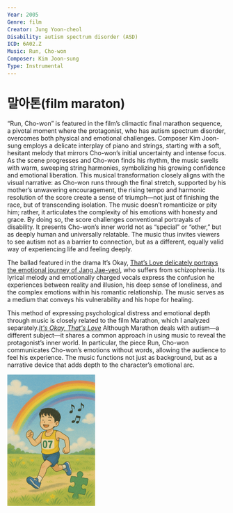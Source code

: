 ```yaml
---
Year: 2005
Genre: film
Creator: Jung Yoon-cheol
Disability: autism spectrum disorder (ASD)
ICD: 6A02.Z
Music: Run, Cho-won
Composer: Kim Joon-sung
Type: Instrumental
---
```


# 말아톤(film maraton)

“Run, Cho-won” is featured in the film’s climactic final marathon sequence, a pivotal moment where the protagonist, who has autism spectrum disorder, overcomes both physical and emotional challenges. Composer Kim Joon-sung employs a delicate interplay of piano and strings, starting with a soft, hesitant melody that mirrors Cho-won’s initial uncertainty and intense focus. As the scene progresses and Cho-won finds his rhythm, the music swells with warm, sweeping string harmonies, symbolizing his growing confidence and emotional liberation.
This musical transformation closely aligns with the visual narrative: as Cho-won runs through the final stretch, supported by his mother’s unwavering encouragement, the rising tempo and harmonic resolution of the score create a sense of triumph—not just of finishing the race, but of transcending isolation. The music doesn’t romanticize or pity him; rather, it articulates the complexity of his emotions with honesty and grace.
By doing so, the score challenges conventional portrayals of disability. It presents Cho-won’s inner world not as “special” or “other,” but as deeply human and universally relatable. The music thus invites viewers to see autism not as a barrier to connection, but as a different, equally valid way of experiencing life and feeling deeply.

The ballad featured in the drama It’s Okay, [That’s Love delicately portrays the emotional journey of Jang Jae-yeol](https://youtu.be/6nM9hL95LzA?si=K-sWANjdfgn4h9jX), who suffers from schizophrenia. Its lyrical melody and emotionally charged vocals express the confusion he experiences between reality and illusion, his deep sense of loneliness, and the complex emotions within his romantic relationship. The music serves as a medium that conveys his vulnerability and his hope for healing.

This method of expressing psychological distress and emotional depth through music is closely related to the film Marathon, which I analyzed separately.[*It's Okay, That's Love*](do_gwanwoo.md) Although Marathon deals with autism—a different subject—it shares a common approach in using music to reveal the protagonist’s inner world. In particular, the piece Run, Cho-won communicates Cho-won’s emotions without words, allowing the audience to feel his experience. The music functions not just as background, but as a narrative device that adds depth to the character’s emotional arc.

<img src="./kim_taehee_img.png.png" alt="image description autism spectrum disorder" style="width:40%;" />
